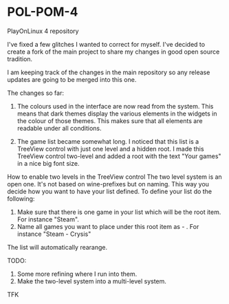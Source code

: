 POL-POM-4
=========

PlayOnLinux 4 repository

I've fixed a few glitches I wanted to correct for myself. 
I've decided to create a fork of the main project to share my changes in good open source tradition.

I am keeping track of the changes in the main repository so any release updates are going to be merged into this one.

The changes so far:

1. The colours used in the interface are now read from the system. This means that dark themes display the various elements in the widgets in the colour of those themes. This makes sure that all elements are readable under all conditions.

2. The game list became somewhat long. I noticed that this list is a TreeView control with just one level and a hidden root. I made this TreeView control two-level and added a root with the text "Your games" in a nice big font size. 


How to enable two levels in the TreeView control
The two level system is an open one. It's not based on wine-prefixes but on naming. This way you decide how you want to have your list defined. To define your list do the following:

1. Make sure that there is one game in your list which will be the root item. For instance "Steam".
2. Name all games you want to place under this root item as <Root-Item-Name> - <Name-Of-Your-Game>. For instance "Steam - Crysis"

The list will automatically rearange.


TODO:
1. Some more refining where I run into them.
2. Make the two-level system into a multi-level system.

TFK
